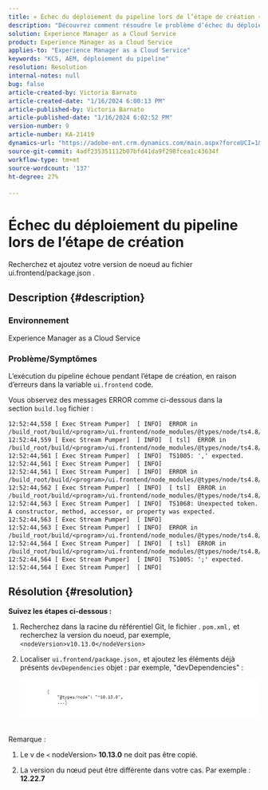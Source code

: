 ```yaml
---
title: « Échec du déploiement du pipeline lors de l’étape de création »
description: "Découvrez comment résoudre le problème d’échec du déploiement du pipeline à l’étape de création."
solution: Experience Manager as a Cloud Service
product: Experience Manager as a Cloud Service
applies-to: "Experience Manager as a Cloud Service"
keywords: "KCS, AEM, déploiement du pipeline"
resolution: Resolution
internal-notes: null
bug: false
article-created-by: Victoria Barnato
article-created-date: "1/16/2024 6:00:13 PM"
article-published-by: Victoria Barnato
article-published-date: "1/16/2024 6:02:52 PM"
version-number: 9
article-number: KA-21419
dynamics-url: "https://adobe-ent.crm.dynamics.com/main.aspx?forceUCI=1&pagetype=entityrecord&etn=knowledgearticle&id=97673214-99b4-ee11-a569-6045bd006704"
source-git-commit: 4adf235351112b07bfd41da9f298fcea1c43634f
workflow-type: tm+mt
source-wordcount: '137'
ht-degree: 27%

---
```


# Échec du déploiement du pipeline lors de l’étape de création


Recherchez et ajoutez votre version de noeud au fichier ui.frontend/package.json .

## Description {#description}


### <b>Environnement</b>

Experience Manager as a Cloud Service



### <b>Problème/Symptômes</b>

L’exécution du pipeline échoue pendant l’étape de création, en raison d’erreurs dans la variable `ui.frontend` code.

Vous observez des messages ERROR comme ci-dessous dans la section `build.log` fichier :




```
12:52:44,558 [ Exec Stream Pumper]  [ INFO]  ERROR in /build_root/build/<program>/ui.frontend/node_modules/@types/node/ts4.8/util.d.ts
12:52:44,559 [ Exec Stream Pumper]  [ INFO]  [ tsl]  ERROR in /build_root/build/<program>/ui.frontend/node_modules/@types/node/ts4.8/util.d.ts(1485,42)
12:52:44,561 [ Exec Stream Pumper]  [ INFO]  TS1005: ',' expected.
12:52:44,561 [ Exec Stream Pumper]  [ INFO] 
12:52:44,561 [ Exec Stream Pumper]  [ INFO]  ERROR in /build_root/build/<program>/ui.frontend/node_modules/@types/node/ts4.8/util.d.ts
12:52:44,562 [ Exec Stream Pumper]  [ INFO]  [ tsl]  ERROR in /build_root/build/<program>/ui.frontend/node_modules/@types/node/ts4.8/util.d.ts(1485,44)
12:52:44,563 [ Exec Stream Pumper]  [ INFO]  TS1068: Unexpected token. A constructor, method, accessor, or property was expected.
12:52:44,563 [ Exec Stream Pumper]  [ INFO] 
12:52:44,563 [ Exec Stream Pumper]  [ INFO]  ERROR in /build_root/build/<program>/ui.frontend/node_modules/@types/node/ts4.8/util.d.ts
12:52:44,564 [ Exec Stream Pumper]  [ INFO]  [ tsl]  ERROR in /build_root/build/<program>/ui.frontend/node_modules/@types/node/ts4.8/util.d.ts(1485,57)
12:52:44,564 [ Exec Stream Pumper]  [ INFO]  TS1005: ';' expected.
12:52:44,564 [ Exec Stream Pumper]  [ INFO]
```



## Résolution {#resolution}

<b>Suivez les étapes ci-dessous :</b>
1. Recherchez dans la racine du référentiel Git, le fichier . `pom.xml,` et recherchez la version du noeud, par exemple, `<nodeVersion>v10.13.0</nodeVersion>`


2. Localiser `ui.frontend/package.json,` et ajoutez les éléments déjà présents `devDependencies` objet : par exemple, &quot;devDependencies&quot; :

   ![](assets/007186ff-51eb-ed11-a7c6-6045bd006e5a.png)



<br>Remarque :<br>


1. Le v de `<` nodeVersion`>` <b>10.13.0</b> ne doit pas être copié.


2. La version du nœud peut être différente dans votre cas. Par exemple : <b>12.22.7</b>


